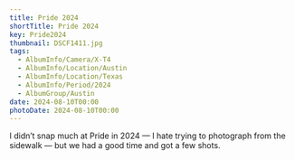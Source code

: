 ```yaml
---
title: Pride 2024
shortTitle: Pride 2024
key: Pride2024
thumbnail: DSCF1411.jpg
tags:
  - AlbumInfo/Camera/X-T4
  - AlbumInfo/Location/Austin
  - AlbumInfo/Location/Texas
  - AlbumInfo/Period/2024
  - AlbumGroup/Austin
date: 2024-08-10T00:00
photoDate: 2024-08-10T00:00
---
```

I didn’t snap much at Pride in 2024 — I hate trying to photograph from the sidewalk — but we had a good time and got a few shots. 